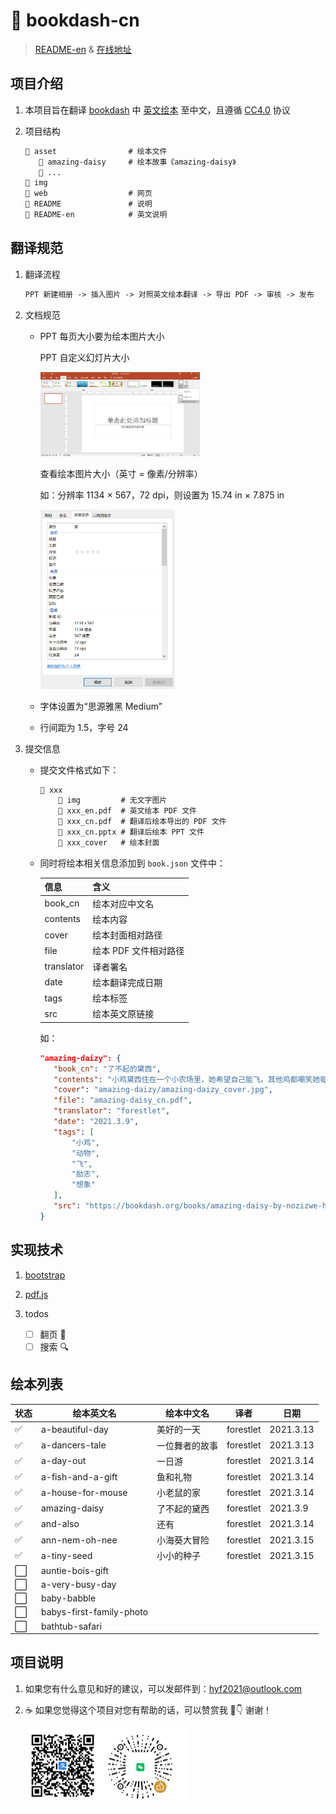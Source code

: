 # 🤲 bookdash-cn

> [README-en](README-en.md) & [在线地址](#_)

## 项目介绍

1. 本项目旨在翻译 [bookdash](https://bookdash.org/) 中 [英文绘本](https://bookdash.org/books/?languages=en) 至中文，且遵循 [CC4.0](https://creativecommons.org/licenses/by/4.0/) 协议

2. 项目结构

   ```txt
   📂 asset                # 绘本文件
      📂 amazing-daisy     # 绘本故事《amazing-daisy》
      📂 ...
   📂 img
   📂 web                  # 网页
   📝 README               # 说明
   📝 README-en            # 英文说明
   ```

## 翻译规范

1. 翻译流程

   ```txt
   PPT 新建相册 -> 插入图片 -> 对照英文绘本翻译 -> 导出 PDF -> 审核 -> 发布
   ```

2. 文档规范

   - PPT 每页大小要为绘本图片大小

     PPT 自定义幻灯片大小

      <img src="img/PPT-resize.png" alt="PPT 自定义幻灯片大小" style="zoom: 25%;" />

     查看绘本图片大小（英寸 = 像素/分辨率）

     如：分辨率 1134 × 567，72 dpi，则设置为 15.74 in × 7.875 in

      <img src="img/picture-size.png" alt="book-size" style="zoom: 33%;" />

   - 字体设置为“思源雅黑 Medium”

   - 行间距为 1.5，字号 24

3. 提交信息

   - 提交文件格式如下：

     ```txt
     📂 xxx
         📂 img         # 无文字图片
         📄 xxx_en.pdf  # 英文绘本 PDF 文件
         📄 xxx_cn.pdf  # 翻译后绘本导出的 PDF 文件
         📃 xxx_cn.pptx # 翻译后绘本 PPT 文件
         📄 xxx_cover   # 绘本封面
     ```

   - 同时将绘本相关信息添加到 `book.json` 文件中：

     | 信息       | 含义                  |
     | ---------- | --------------------- |
     | book_cn    | 绘本对应中文名        |
     | contents   | 绘本内容              |
     | cover      | 绘本封面相对路径      |
     | file       | 绘本 PDF 文件相对路径 |
     | translator | 译者署名              |
     | date       | 绘本翻译完成日期      |
     | tags       | 绘本标签              |
     | src        | 绘本英文原链接        |

     如：

     ```json
     "amazing-daizy": {
        "book_cn": "了不起的黛西",
        "contents": "小鸡黛西住在一个小农场里，她希望自己能飞。其他鸡都嘲笑她每天的飞行练习。但有一天，惊人的事情发生了……",
        "cover": "amazing-daizy/amazing-daizy_cover.jpg",
        "file": "amazing-daisy_cn.pdf",
        "translator": "forestlet",
        "date": "2021.3.9",
        "tags": [
            "小鸡",
            "动物",
            "飞",
            "励志",
            "想象"
        ],
        "src": "https://bookdash.org/books/amazing-daisy-by-nozizwe-herero-siya-masuku-and-leona-ingram/"
     }
     ```

## 实现技术

1. [bootstrap](https://getbootstrap.com/)

2. [pdf.js](http://mozilla.github.io/pdf.js/)

3. todos

   - [ ] 翻页 📖
   - [ ] 搜索 🔍

## 绘本列表

| 状态 | 绘本英文名               | 绘本中文名     | 译者      | 日期      |
| ---- | ------------------------ | -------------- | --------- | --------- |
| ✅   | a-beautiful-day          | 美好的一天     | forestlet | 2021.3.13 |
| ✅   | a-dancers-tale           | 一位舞者的故事 | forestlet | 2021.3.13 |
| ✅   | a-day-out                | 一日游         | forestlet | 2021.3.14 |
| ✅   | a-fish-and-a-gift        | 鱼和礼物       | forestlet | 2021.3.14 |
| ✅   | a-house-for-mouse        | 小老鼠的家     | forestlet | 2021.3.14 |
| ✅   | amazing-daisy            | 了不起的黛西   | forestlet | 2021.3.9  |
| ✅   | and-also                 | 还有           | forestlet | 2021.3.14 |
| ✅   | ann-nem-oh-nee           | 小海葵大冒险   | forestlet | 2021.3.15 |
| ✅   | a-tiny-seed              | 小小的种子     | forestlet | 2021.3.15 |
| ⬜   | auntie-bois-gift         |                |           |           |
| ⬜   | a-very-busy-day          |                |           |           |
| ⬜   | baby-babble              |                |           |           |
| ⬜   | babys-first-family-photo |                |           |           |
| ⬜   | bathtub-safari           |                |           |           |

## 项目说明

1. 如果您有什么意见和好的建议，可以发邮件到：<hyf2021@outlook.com>

2. ☕ 如果您觉得这个项目对您有帮助的话，可以赞赏我 🤗👇 谢谢！

   <img src="img/donate.jpg" alt="donate" style="zoom: 25%;" />
